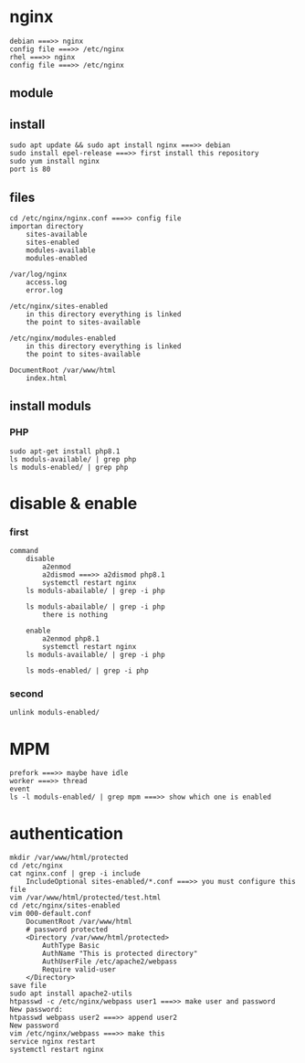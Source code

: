 # nginx
	debian ===>> nginx
	config file ===>> /etc/nginx
	rhel ===>> nginx
	config file ===>> /etc/nginx
	
## module

## install
	sudo apt update && sudo apt install nginx ===>> debian
	sudo install epel-release ===>> first install this repository
	sudo yum install nginx
	port is 80

## files
	cd /etc/nginx/nginx.conf ===>> config file
	importan directory
		sites-available
		sites-enabled
		modules-available
		modules-enabled

	/var/log/nginx
		access.log
		error.log

	/etc/nginx/sites-enabled
		in this directory everything is linked
		the point to sites-available
	
    /etc/nginx/modules-enabled
		in this directory everything is linked
		the point to sites-available
	
    DocumentRoot /var/www/html
		index.html



## install moduls
### PHP
	sudo apt-get install php8.1
	ls moduls-available/ | grep php	
	ls moduls-enabled/ | grep php
		

	
# disable & enable
### first
	command
		disable
			a2enmod
			a2dismod ===>> a2dismod php8.1
			systemctl restart nginx
		ls moduls-abailable/ | grep -i php
		
		ls moduls-abailable/ | grep -i php
			there is nothing
	
		enable
			a2enmod php8.1
			systemctl restart nginx		
		ls moduls-available/ | grep -i php
			
		ls mods-enabled/ | grep -i php
			

### second
	unlink moduls-enabled/	
	
# MPM
	prefork ===>> maybe have idle
	worker ===>> thread
	event
	ls -l moduls-enabled/ | grep mpm ===>> show which one is enabled
	
# authentication
	mkdir /var/www/html/protected
	cd /etc/nginx
	cat nginx.conf | grep -i include
		IncludeOptional sites-enabled/*.conf ===>> you must configure this file
	vim /var/www/html/protected/test.html
	cd /etc/nginx/sites-enabled
	vim 000-default.conf
		DocumentRoot /var/www/html
		# password protected
		<Directory /var/www/html/protected>
			AuthType Basic
			AuthName "This is protected directory"
			AuthUserFile /etc/apache2/webpass
			Require valid-user
		</Directory>
	save file
	sudo apt install apache2-utils
	htpasswd -c /etc/nginx/webpass user1 ===>> make user and password
	New password:
	htpasswd webpass user2 ===>> append user2
	New password 
	vim /etc/nginx/webpass ===>> make this
	service nginx restart
	systemctl restart nginx
	


	